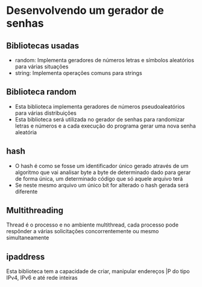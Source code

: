 # Desenvolvendo um gerador de senhas
## Bibliotecas usadas
- random: Implementa geradores de números letras e símbolos aleatórios para várias situações
- string: Implementa operações comuns para strings

## Biblioteca random
- Esta biblioteca implementa geradores de números pseudoaleatórios para várias distribuições
- Esta biblioteca será utilizada no gerador de senhas para randomizar letras e números e a cada execução do programa gerar uma nova senha aleatória

## hash
- O hash é como se fosse um identificador único gerado através de um algoritmo que vai analisar byte a byte de determinado dado para gerar de forma única, um determinado código que só aquele arquivo terá
- Se neste mesmo arquivo um único bit for alterado o hash gerada será diferente

## Multithreading
Thread é o processo e no ambiente multithread, cada processo pode respônder a várias solicitações concorrentemente ou mesmo simultaneamente

## ipaddress
Esta biblioteca tem a capacidade de criar, manipular endereços |P do tipo IPv4, IPv6 e até rede inteiras
